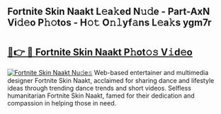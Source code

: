 ## Fortnite Skin Naakt L𝚎a𝚔ed N𝚞𝚍e - Part-AxN Vi𝚍𝚎o P𝚑𝚘tos - H𝚘𝚝 O𝚗𝚕yf𝚊ns L𝚎a𝚔s ygm7r

# <h2><a href="http://kf71d3.oniu.top/?m=Fortnite+Skin+Naakt">🔗👉 🔴 Fortnite Skin Naakt P𝚑ot𝚘𝚜 V𝚒d𝚎o</a></h2>

[![Fortnite Skin Naakt Nu𝚍e𝚜](https://i.imgur.com/0qMVB7G.gif)](http://kf71d3.oniu.top/?m=Fortnite+Skin+Naakt)
Web-based entertainer and multimedia designer Fortnite Skin Naakt, acclaimed for sharing dance and lifestyle ideas through trending dance trends and short videos. Selfless humanitarian Fortnite Skin Naakt, famed for their dedication and compassion in helping those in need.  
